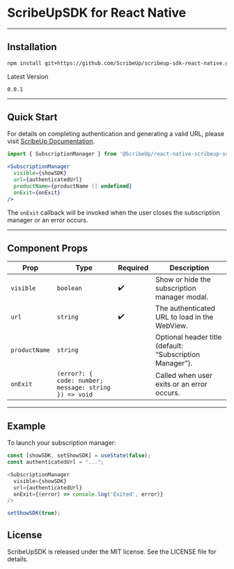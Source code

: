 # ScribeUpSDK for React Native

---

## Installation

```bash
npm install git+https://github.com/ScribeUp/scribeup-sdk-react-native.git#0.0.1
```

Latest Version
```
0.0.1
```

---

## Quick Start

For details on completing authentication and generating a valid URL, please visit [ScribeUp Documentation](https://docs.scribeup.io).

```jsx
import { SubscriptionManager } from '@ScribeUp/react-native-scribeup-sdk';

<SubscriptionManager
  visible={showSDK}
  url={authenticatedUrl}
  productName={productName || undefined}
  onExit={onExit}
/>
```

The `onExit` callback will be invoked when the user closes the subscription manager or an error occurs.

---

## Component Props

| Prop          | Type                              | Required | Description                                          |
| ------------- | --------------------------------- | -------- | ---------------------------------------------------- |
| `visible`     | `boolean`                         | ✔️       | Show or hide the subscription manager modal.         |
| `url`         | `string`                          | ✔️       | The authenticated URL to load in the WebView.        |
| `productName` | `string`                          |          | Optional header title (default: “Subscription Manager”). |
| `onExit`      | `(error?: { code: number; message: string }) => void` |        | Called when user exits or an error occurs.           |

---

## Example

To launch your subscription manager:

```js
const [showSDK, setShowSDK] = useState(false);
const authenticatedUrl = "...";

<SubscriptionManager
  visible={showSDK}
  url={authenticatedUrl}
  onExit={(error) => console.log('Exited', error)}
/>

setShowSDK(true);
```


## License
ScribeUpSDK is released under the MIT license. See the LICENSE file for details.